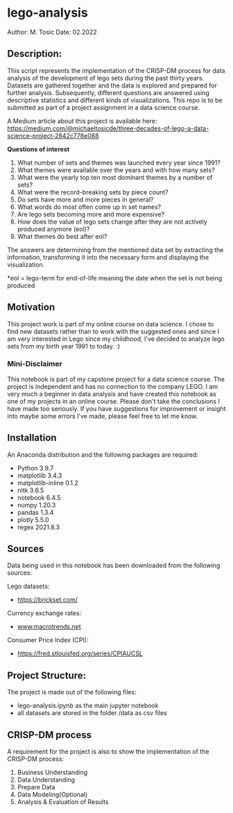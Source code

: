 # lego-analysis

Author: M. Tosic
Date: 02.2022

## Description:
This script represents the implementation of the CRISP-DM process for data analysis of the development of lego sets during the past thirty years. Datasets are gathered together and the data is explored and prepared for further analysis. Subsequently, different questions are answered using descriptive statistics and different kinds of visualizations. This repo is to be submitted as part of a project assignment in a data science course.

A Medium article about this project is available here:
https://medium.com/@michaeltosicde/three-decades-of-lego-a-data-science-project-2842c778e088

**Questions of interest**
1. What number of sets and themes was launched every year since 1991?
2. What themes were available over the years and with how many sets?
3. What were the yearly top ten most dominant themes by a number of sets?
4. What were the record-breaking sets by piece count?
5. Do sets have more and more pieces in general?
6. What words do most often come up in set names?
7. Are lego sets becoming more and more expensive?
8. How does the value of lego sets change after they are not actively produced anymore (eol)?
9. What themes do best after eol?

The answers are determining from the mentioned data set by extracting the information, transforming it into the necessary form and displaying the visualization.

*eol = lego-term for end-of-life meaning the date when the set is not being produced

## Motivation
This project work is part of my online course on data science. I chose to find new datasets rather than to work with the suggested ones and since I am very interested in Lego since my childhood, I've decided to analyze lego sets from my birth year 1991 to today. :)

### Mini-Disclaimer
This notebook is part of my capstone project for a data science course. The project is independent and has no connection to the company LEGO. I am very much a beginner in data analysis and have created this notebook as one of my projects in an online course. Please don't take the conclusions I have made too seriously. If you have suggestions for improvement or insight into maybe some errors I've made, please feel free to let me know.


## Installation
An Anaconda distribution and the following packages are required:
* Python 3.9.7
* matplotlib    3.4.3
* matplotlib-inline 0.1.2
* nltk  3.6.5
* notebook  6.4.5
* numpy 1.20.3
* pandas    1.3.4
* plotly    5.5.0
* regex 2021.8.3

## Sources
Data being used in this notebook has been downloaded from the following sources:

Lego datasets:
* https://brickset.com/

Currency exchange rates:
* www.macrotrends.net

Consumer Price Index (CPI):
* https://fred.stlouisfed.org/series/CPIAUCSL

## Project Structure:
The project is made out of the following files:
* lego-analysis.ipynb as the main jupyter notebook
* all datasets are stored in the folder /data as csv files

## CRISP-DM process
A requirement for the project is also to show the implementation of the CRISP-DM process:

1. Business Understanding
2. Data Understanding
3. Prepare Data
4. Data Modeling(Optional)
5. Analysis & Evaluation of Results
